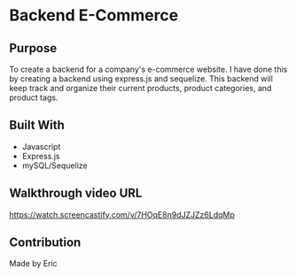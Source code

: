 # Backend E-Commerce

## Purpose
To create a backend for a company's e-commerce website.  I have done this by creating a backend using express.js and sequelize.  This backend will keep track and organize their current products, product categories, and product tags.

## Built With
* Javascript
* Express.js
* mySQL/Sequelize


## Walkthrough video URL
https://watch.screencastify.com/v/7HOqE8n9dJZJZz6LdqMp

## Contribution
Made by Eric